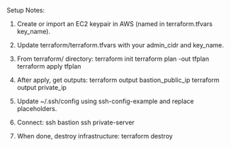 Setup Notes:

1. Create or import an EC2 keypair in AWS (named in terraform.tfvars key_name).
2. Update terraform/terraform.tfvars with your admin_cidr and key_name.
3. From terraform/ directory:
   terraform init
   terraform plan -out tfplan
   terraform apply tfplan

4. After apply, get outputs:
   terraform output bastion_public_ip
   terraform output private_ip

5. Update ~/.ssh/config using ssh-config-example and replace placeholders.
6. Connect:
   ssh bastion
   ssh private-server

7. When done, destroy infrastructure:
   terraform destroy
